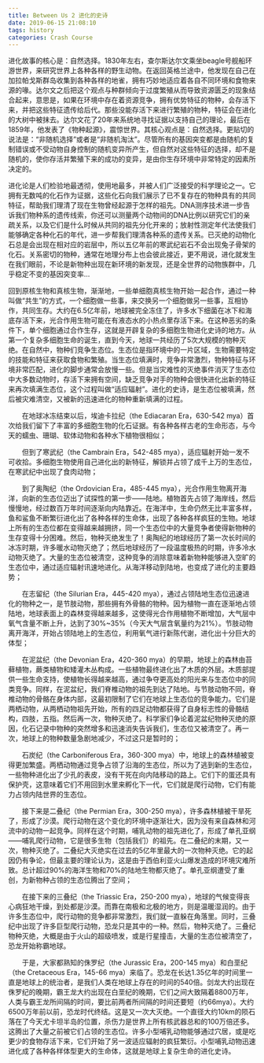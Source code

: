```yaml
---
title: Between Us 2 进化的史诗
date: 2019-06-15 21:08:10
tags: history
categories: Crash Course
---
```


进化故事的核心是：自然选择。1830年左右，查尔斯达尔文乘坐beagle号舰船环游世界，来研究世界上各种各样的野生动物。在返回英格兰途中，他发现在自己在加拉帕戈斯群岛收集到各种各样的地雀，拥有巧妙地适应着各自不同环境和食物来源的喙。达尔文之后把这个观点与种群倾向于过度繁殖从而导致资源匮乏的现象结合起来，意思是，如果在环境中存在着资源竞争，拥有优势特征的物种，会存活下来，并把这些特征遗传给后代。那些没能存活下来进行繁殖的物种，特征会在进化的大树中被抹去。达尔文花了20年来系统地寻找证据以支持自己的理论，最后在1859年，他发表了《物种起源》，震惊世界。其核心观点是：自然选择。更贴切的说法是：“非随机选择”或者是“非随机淘汰”。尽管所有的基因突变都是由随机的复制错误或不受动物自身控制的随机变异所产生，但自然对这些特征的选择，却不是随机的，使你存活并繁殖下来的成功的变异，是由你生存环境中非常特定的因素所决定的。

进化论是人们检验地最透彻，使用地最多，并被人们广泛接受的科学理论之一。它拥有无数吨的化石作为证据，这些化石向我们展示了已不复存在的物种具有的共同特征，帮助我们理清了现在生物曾经起源于怎样的祖先。DNA测序技术进一步告诉我们物种系的遗传线索，你还可以测量两个动物间的DNA比例以研究它们的亲疏关系，以及它们是什么时候从共同的祖先分化开来的；放射性测定年代法使我们能够确定各种化石的年代，进一步帮我们理清各种系的遗传关系。已灭绝的动物化石总是会出现在相对应的岩层中，所以五亿年前的寒武纪岩石不会出现兔子骨架的化石。关系密切的物种，通常在地理分布上也会彼此接近，更不用说，进化就发生在我们眼前，不论是新物种出现在新环境的新发现，还是全世界的动物族群中，几乎稳定不变的基因突变率…

回到原核生物和真核生物，渐渐地，一些单细胞真核生物开始一起合作，通过一种叫做“共生”的方式，一个细胞做一些事，来交换另一个细胞做另一些事，互相协作，共同生存。大约在6.5亿年前，地球被完全冻住了，许多水下细菌在冰下和海底存活下来，光合作用生物可能在有液态水的小热点里存活下来。在这种恶劣的条件下，单个细胞通过合作生存，这就是开辟复杂的多细胞生物进化史诗的地方。从第一个复杂多细胞生命的诞生，直到今天，地球一共经历了5次大规模的物种灭绝。在自然中，物种们竞争生态位。生态位是指环境中的一片区域，生物需要特定的技能和特征来获取食物和繁殖。当生态位填满时，竞争非常激烈，物种特征与环境非常匹配，进化的脚步通常会放慢一些。但是当灾难性的灭绝事件消灭了生态位中大多数动物时，存活下来拥有空间，缺乏竞争对手的物种会很快进化出新的特征来再次填满生态位，这个过程叫做“适应辐射”。进化的史诗，是生态位被填满，然后被灾难清空，又被新的迅速进化的物种重新填满的过程。

　　在地球冰冻结束以后，埃迪卡拉纪（the Ediacaran Era，630-542 mya）首次给我们留下了丰富的多细胞生物的化石证据。有各种各样古老的生命形态，与今天的蠕虫、珊瑚、软体动物和各种水下植物很相似；

　　但到了寒武纪（the Cambrain Era，542-485 mya），适应辐射开始一发不可收拾。多细胞生物使用自己进化出的新特征，解锁并占领了成千上万的生态位，在寒武纪中出现了食肉动物；

　　到了奥陶纪（the Ordovician Era，485-445 mya），光合作用生物离开海洋，向新的生态位迈出了试探性的第一步——陆地。植物首先占领了海岸线，然后慢慢地，经过数百万年时间逐渐向内陆靠近。在海洋中，生命仍然无比丰富多样，鱼和鲨鱼不断繁衍进化出了各种各样的生命体，出现了各种各样疯狂的生物。地球上所有的生态位都在变得越来越拥挤，同一个生态位中的大量竞争者使得新物种的生存变得十分困难。然后，物种灭绝发生了！奥陶纪的地球经历了第一次长时间的冰冻时期，许多暖水动物灭绝了；然后地球经历了一段温度极热的时期，许多冷水动物灭绝了。大量的生态位被清空，这种竞争的消除意味着新物种能够进入空旷的生态位中，通过适应辐射讯速地进化。从海洋移动到陆地，也变成了进化的主要趋势；

　　在志留纪（the Silurian Era，445-420 mya），通过占领陆地生态位迅速进化的物种之一，是节肢动物，那些拥有外骨骼的物种。因为植物一直在逐渐地占领陆地，地球表面上的森林变得越来越多，这使得光合作用植物不断增加，大气层中氧气含量不断上升，达到了30%~35%（今天大气层含氧量约为21%）。节肢动物离开海洋，开始占领陆地上的生态位，利用氧气进行新陈代谢，进化出十分巨大的体型；

　　在泥盆纪（the Devonian Era，420-360 mya）的早期，地球上的森林由苔藓植物，蕨类植物和矮灌木丛构成。一些植物最终进化出了木质的外层。木质部提供一些生命支持，使植物长得越来越高，通过争夺更高处的阳光来与生态位中的同类竞争。同样，在泥盆纪，我们脊椎动物的祖先到达了陆地。与节肢动物不同，脊椎动物的骨骼在身体内部，这最初限制了它们在地球上生态位的竞争能力。它们是两栖动物，从两栖动物祖先开始，所有的四足动物都获得了自身标志性的骨骼结构，四肢，五指。然后再一次，物种灭绝了。科学家们争论着泥盆纪物种灭绝的原因，化石记录中物种的突然增多和迅速消失告诉我们，生态位又被清空了。再一次，地球上的物种数量急剧地减少，不过这只是暂时的；

　　石炭纪（the Carboniferous Era，360-300 mya）中，地球上的森林植被变得更加繁盛。两栖动物通过竞争占领了沿海的生态位，所以为了逃到新的生态位，一些物种进化出了少孔的表皮，没有干死在向内陆移动的路上。它们下的蛋还具有保护壳，这意味着它们不用回到水里来孵化下一代，它们就是爬行动物，它们有能力占领内陆世界的生态位。

　　接下来是二叠纪（the Permian Era，300-250 mya），许多森林植被干旱死了，形成了沙漠。爬行动物在这个变化的环境中逐渐壮大，因为没有来自森林和河流中的动物一起竞争。同样在这个时期，哺乳动物的祖先进化了，形成了单孔亚纲——哺乳爬行动物，它是很多生物（包括我们）的祖先。在二叠纪的末期，又一次，物种灭绝了。二叠纪大灭绝实在过去的5亿年里最大的一次物种灭绝。它的起因仍有争论，但最主要的理论认为，这是由于西伯利亚火山爆发造成的环境灾难所致。总计超过90%的海洋生物和70%的陆地生物都灭绝了。单孔亚纲遭受了重创，为新物种占领的生态位腾出了空间；

　　在接下来的三叠纪（the Triassic Era，250-200 mya），地球的气候变得丧心病狂地干燥，到处都是沙漠。而靠在南极和北极的地方，则是温暖湿润的。由于许多生态位中，爬行动物的竞争都非常激烈，我们就一直躲在角落里。同时，三叠纪中出现了许多巨型爬行动物，恐龙只是其中的一种。然后，物种灭绝了。三叠纪物种灭绝，大概是由于火山的超级喷发，或是行星撞击，大量的生态位被清空了，恐龙开始称霸地球。

　　于是，大家都熟知的侏罗纪（the Jurassic Era，200-145 mya）和白垩纪（the Cretaceous Era，145-66 mya）来临了。恐龙在长达1.35亿年的时间里一直是地球上的统治者，是我们人类在地球上存在的时间的540倍。剑龙大约出现在侏罗纪的晚期，霸王龙大约出现在白垩纪的晚期，它们之间大致隔着8800万年，人类与霸王龙所间隔的时间，要比前两者所间隔的时间还要短（约66mya）。大约6500万年前以前，恐龙时代终结。这是又一次大灭绝。一个直径大约10km的陨石落在了今天尤卡坦半岛的位置，杀伤力是世界上所有核武器总和的100万倍还多。这腾出了大量之前被它们占领的生态位。许多小型哺乳动物能够通过穴居，或是吃更少的食物存活下来，它们开始了另一波适应辐射的疯狂繁衍。小型哺乳动物迅速进化成了各种各样体型更大的生命体，这就是地球上复杂生命的进化史诗。

